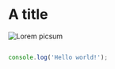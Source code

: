 # A title

![Lorem picsum](https://picsum.photos/200/300)

```javascript

console.log('Hello world!');

```
